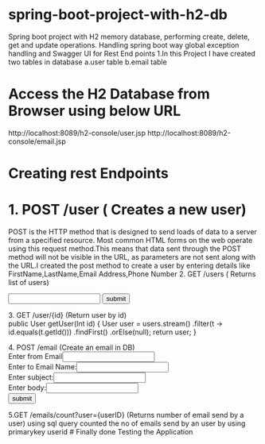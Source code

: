 # spring-boot-project-with-h2-db
Spring boot project with H2 memory database, performing create, delete, get and update operations. Handling spring boot way global exception handling and Swagger UI for Rest End points
1.In this Project I have created two tables in database
  a.user table
  b.email table
# Access the H2 Database from Browser using below URL
http://localhost:8089/h2-console/user.jsp
http://localhost:8089/h2-console/email.jsp
# Creating  rest Endpoints
# 1.	POST /user    ( Creates a new user)
 POST is the HTTP method that is designed to send loads of data to a server from a specified resource. Most common HTML forms on the web operate using this request method.This means that data sent through the POST method will not be visible in the URL, as parameters are not sent along with the URL.I created the post method to create a user by entering details like FirstName,LastName,Email Address,Phone Number
 2.	GET  /users   ( Returns list of users)
  <form action="getdetails" method="get">
    <input type="number" name="cid">
    <input type="submit" value="submit">
  </form>
 3.	GET  /user/{id} (Return user by id)
 <form action="getdetails" method="get">
    public User getUser(Int  id) {
    User user = users.stream()
		.filter(t -> id.equals(t.getId()))
		.findFirst()
		.orElse(null);
    return user;
  }
  </form>
 4.	POST /email    (Create an email in DB)
  <form method ="post" action="details">
Enter from Email<input type="email" name="femail"><br>
Enter to Email Name:<input type="email" name="temail"><br>
Enter subject:<input type="text" name="csub"><br>
Enter body:<input type="text" name="cbody"><br>

<input type="submit" value="submit">
</form>
5.GET  /emails/count?user={userID} (Returns number of email send by a user)
  using sql query counted the no of emails send by an user by using primarykey userid
# Finally done Testing the Application



    






